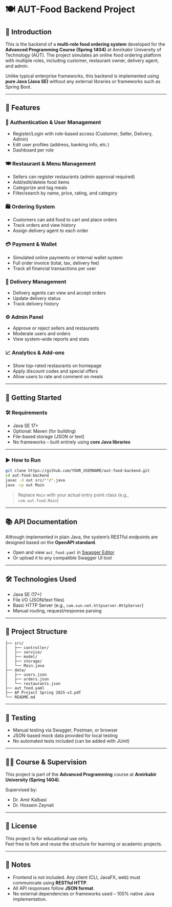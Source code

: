 # 🍽️ AUT-Food Backend Project

## 📌 Introduction

This is the backend of a **multi-role food ordering system** developed for the **Advanced Programming Course (Spring 1404)** at Amirkabir University of Technology (AUT). The project simulates an online food ordering platform with multiple roles, including customer, restaurant owner, delivery agent, and admin.

Unlike typical enterprise frameworks, this backend is implemented using **pure Java (Java SE)** without any external libraries or frameworks such as Spring Boot.

---

## 🧩 Features

### 🔐 Authentication & User Management
- Register/Login with role-based access (Customer, Seller, Delivery, Admin)
- Edit user profiles (address, banking info, etc.)
- Dashboard per role

### 🍽️ Restaurant & Menu Management
- Sellers can register restaurants (admin approval required)
- Add/edit/delete food items
- Categorize and tag meals
- Filter/search by name, price, rating, and category

### 🛍️ Ordering System
- Customers can add food to cart and place orders
- Track orders and view history
- Assign delivery agent to each order

### 💳 Payment & Wallet
- Simulated online payments or internal wallet system
- Full order invoice (total, tax, delivery fee)
- Track all financial transactions per user

### 🚚 Delivery Management
- Delivery agents can view and accept orders
- Update delivery status
- Track delivery history

### ⚙️ Admin Panel
- Approve or reject sellers and restaurants
- Moderate users and orders
- View system-wide reports and stats

### 📈 Analytics & Add-ons
- Show top-rated restaurants on homepage
- Apply discount codes and special offers
- Allow users to rate and comment on meals

---

## 🚀 Getting Started

### 🛠️ Requirements

- Java SE 17+
- Optional: Maven (for building)
- File-based storage (JSON or text)
- No frameworks – built entirely using **core Java libraries**

---

### ▶️ How to Run

```bash
git clone https://github.com/YOUR_USERNAME/aut-food-backend.git
cd aut-food-backend
javac -d out src/**/*.java
java -cp out Main
```

> Replace `Main` with your actual entry point class (e.g., `com.aut.food.Main`)

---

## 📚 API Documentation

Although implemented in plain Java, the system’s RESTful endpoints are designed based on the **OpenAPI standard**.

- Open and view `aut_food.yaml` in [Swagger Editor](https://editor.swagger.io/)
- Or upload it to any compatible Swagger UI tool

---

## 🛠️ Technologies Used

- Java SE (17+)
- File I/O (JSON/text files)
- Basic HTTP Server (e.g., `com.sun.net.httpserver.HttpServer`)
- Manual routing, request/response parsing

---

## 📁 Project Structure

```
├── src/
│   ├── controller/
│   ├── service/
│   ├── model/
│   ├── storage/
│   └── Main.java
├── data/
│   ├── users.json
│   ├── orders.json
│   └── restaurants.json
├── aut_food.yaml
├── AP Project Spring 2025-v2.pdf
└── README.md
```

---

## 🧪 Testing

- Manual testing via Swagger, Postman, or browser
- JSON-based mock data provided for local testing
- No automated tests included (can be added with JUnit)

---

## 👨‍🏫 Course & Supervision

This project is part of the **Advanced Programming** course at **Amirkabir University (Spring 1404)**.

Supervised by:
- Dr. Amir Kalbasi
- Dr. Hossein Zeynali

---

## 📎 License

This project is for educational use only.  
Feel free to fork and reuse the structure for learning or academic projects.

---

## 📣 Notes

- Frontend is not included. Any client (CLI, JavaFX, web) must communicate using **RESTful HTTP**.
- All API responses follow **JSON format**.
- No external dependencies or frameworks used – 100% native Java implementation.
